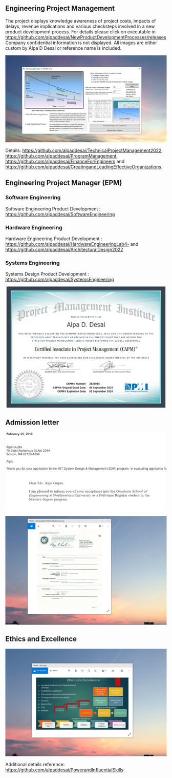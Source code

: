 ## Engineering Project Management 

The project displays knowledge awareness of project costs, impacts of delays, revenue implications and various checksteps involved in a new product development process. For details please click on executable in https://github.com/alpaddesai/NewProductDevelopmentProcesses/releases  Company confidential information is not displayed. All images are either custom by Alpa D Desai or reference name is included. 

![Image of NewProductDevelopmentProcess](DevelopingProductsinHalftheTimeMainWindowOne.png) 

Details: https://github.com/alpaddesai/TechnicalProjectManagement2022, https://github.com/alpaddesai/ProgramManagement, https://github.com/alpaddesai/FinanceForEngineers and https://github.com/alpaddesai/CreatingandLeadingEffectiveOrganizations.

## Engineering Project Manager (EPM)

### Software Engineering
Software Engineering Product Development : https://github.com/alpaddesai/SoftwareEngineering
### Hardware Engineering
Hardware Engineering Product Development : https://github.com/alpaddesai/HardwareEngineeringLab4- and https://github.com/alpaddesai/ArchitecturalDesign2022
### Systems Engineering
Systems Design Product Development : https://github.com/alpaddesai/SystemsEngineering 
 
![image](CAPMCertificate.jpg)

## Admission letter
![image](MITSDM.png)
![image](MSEngMgmt1.jpg)

![image](USCopyrightCertificate.png)

## Ethics and Excellence
![image](EthicsandExcellence.png)

Additional details reference: https://github.com/alpaddesai/PowerandInfluentialSkills
